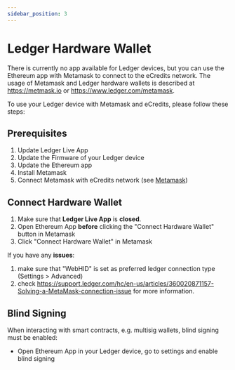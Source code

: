 ```yaml
---
sidebar_position: 3
---
```

# Ledger Hardware Wallet

There is currently no app available for Ledger devices, but you can use the Ethereum app with Metamask to connect 
to the eCredits network. The usage of Metamask and Ledger hardware wallets is described at <https://metmask.io> or
<https://www.ledger.com/metamask>.

To use your Ledger device with Metamask and eCredits, please follow these steps:

## Prerequisites
 
1. Update Ledger Live App
2. Update the Firmware of your Ledger device 
3. Update the Ethereum app
4. Install Metamask
5. Connect Metamask with eCredits network (see [Metamask](/tools/index))

## Connect Hardware Wallet

1. Make sure that **Ledger Live App** is **closed**.
2. Open Ethereum App **before** clicking the "Connect Hardware Wallet" button in Metamask
3. Click "Connect Hardware Wallet" in Metamask

If you have any **issues**:
1. make sure that "WebHID" is set as preferred ledger connection type (Settings > Advanced)  
2. check <https://support.ledger.com/hc/en-us/articles/360020871157-Solving-a-MetaMask-connection-issue> for more information.

## Blind Signing

When interacting with smart contracts, e.g. multisig wallets, blind signing must be enabled:
- Open Ethereum App in your Ledger device, go to settings and enable blind signing